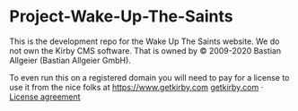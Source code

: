 # Project-Wake-Up-The-Saints
This is the development repo for the Wake Up The Saints website. We do not own the Kirby CMS software.
That is owned by © 2009-2020 Bastian Allgeier (Bastian Allgeier GmbH).

To even run this on a registered domain you will need to pay for a license to use it from the nice folks at https://www.getkirby.com
[getkirby.com](https://getkirby.com) · [License agreement](https://getkirby.com/license)


